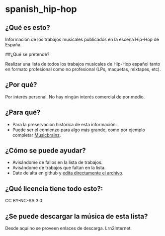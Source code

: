 # spanish_hip-hop

## ¿Qué es esto?
Información de los trabajos musicales publicados en la escena Hip-Hop de España.

##¿Qué se pretende?

Realizar una lista de todos los trabajos musicales de Hip-Hop español tanto en formato profesional como no profesional (LPs, maquetas, mixtapes, etc).

## ¿Por qué?
Por interés personal. No hay ningún interés comercial de por medio.

## ¿Para qué?
* Para la preservación histórica de esta información.
* Puede ser el comienzo para algo más grande, como por ejemplo completar [Musicbrainz](http://musicbrainz.org/).

## ¿Cómo se puede ayudar?
* Avisándome de fallos en la lista de trabajos.
* Avisándome de trabajos que faltan en la lista.
* Date de alta en github y [edita directamente el archivo](https://github.com/ctRl-ES/spanish_hip-hop/edit/master/lista%20trabajos%20hip-hop%20espa%C3%B1ol.csv).

## ¿Qué licencia tiene todo esto?:
CC BY-NC-SA 3.0

## ¿Se puede descargar la música de esta lista?
Desde aquí no se proveen enlaces de descarga. Lrn2Internet.
